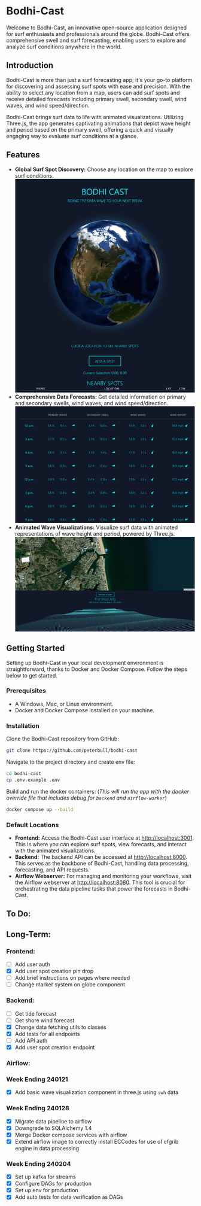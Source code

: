 # Bodhi-Cast

Welcome to Bodhi-Cast, an innovative open-source application designed for surf enthusiasts and professionals around the globe. Bodhi-Cast offers comprehensive swell and surf forecasting, enabling users to explore and analyze surf conditions anywhere in the world.

## Introduction

Bodhi-Cast is more than just a surf forecasting app; it's your go-to platform for discovering and assessing surf spots with ease and precision. With the ability to select any location from a map, users can add surf spots and receive detailed forecasts including primary swell, secondary swell, wind waves, and wind speed/direction.

Bodhi-Cast brings surf data to life with animated visualizations. Utilizing Three.js, the app generates captivating animations that depict wave height and period based on the primary swell, offering a quick and visually engaging way to evaluate surf conditions at a glance.

## Features

- **Global Surf Spot Discovery:** Choose any location on the map to explore surf conditions.
  ![alt text](assets/imgs/landing-page.png)
- **Comprehensive Data Forecasts:** Get detailed information on primary and secondary swells, wind waves, and wind speed/direction.
  ![alt text](assets/imgs/swell-table.png)
- **Animated Wave Visualizations:** Visualize surf data with animated representations of wave height and period, powered by Three.js.
  ![alt text](assets/imgs/swell-vis.png)

## Getting Started

Setting up Bodhi-Cast in your local development environment is straightforward, thanks to Docker and Docker Compose. Follow the steps below to get started.

### Prerequisites

- A Windows, Mac, or Linux environment.
- Docker and Docker Compose installed on your machine.

### Installation

Clone the Bodhi-Cast repository from GitHub:

```bash
git clone https://github.com/peterbull/bodhi-cast
```

Navigate to the project directory and create env file:

```bash
cd bodhi-cast
cp .env.example .env
```

Build and run the docker containers:
(_This will run the app with the docker override file that includes debug for `backend` and `airflow-worker`_)

```bash
docker compose up --build
```

### Default Locations

- **Frontend:** Access the Bodhi-Cast user interface at [http://localhost:3001](http://localhost:3001). This is where you can explore surf spots, view forecasts, and interact with the animated visualizations.
- **Backend:** The backend API can be accessed at [http://localhost:8000](http://localhost:8000). This serves as the backbone of Bodhi-Cast, handling data processing, forecasting, and API requests.
- **Airflow Webserver:** For managing and monitoring your workflows, visit the Airflow webserver at [http://localhost:8080](http://localhost:8080). This tool is crucial for orchestrating the data pipeline tasks that power the forecasts in Bodhi-Cast.

## To Do:

## Long-Term:

### Frontend:

- [ ] Add user auth
- [x] Add user spot creation pin drop
- [ ] Add brief instructions on pages where needed
- [ ] Change marker system on globe component

### Backend:

- [ ] Get tide forecast
- [ ] Get shore wind forecast
- [x] Change data fetching utils to classes
- [x] Add tests for all endpoints
- [ ] Add API auth
- [x] Add user spot creation endpoint

### Airflow:

### Week Ending 240121

- [x] Add basic wave visualization component in three.js using `swh` data

### Week Ending 240128

- [x] Migrate data pipeline to airflow
- [x] Downgrade to SQLAlchemy 1.4
- [x] Merge Docker compose services with airflow
- [x] Extend airflow image to correctly install ECCodes for use of cfgrib engine in data processing

### Week Ending 240204

- [x] Set up kafka for streams
- [x] Configure DAGs for production
- [x] Set up env for production
- [x] Add auto tests for data verification as DAGs

```

```
